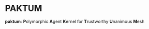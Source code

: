 # **PAKTUM**
**paktum**: **P**olymorphic **A**gent **K**ernel for **T**rustworthy **U**nanimous **M**esh
